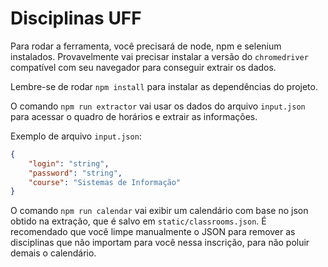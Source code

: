 # Disciplinas UFF

Para rodar a ferramenta, você precisará de node, npm e selenium instalados. Provavelmente vai precisar instalar a versão do `chromedriver` compatível com seu navegador para conseguir extrair os dados.

Lembre-se de rodar `npm install` para instalar as dependências do projeto.

O comando `npm run extractor` vai usar os dados do arquivo `input.json` para acessar o quadro de horários e extrair as informações.

Exemplo de arquivo `input.json`:

```json
{
    "login": "string",
    "password": "string",
    "course": "Sistemas de Informação"
}
```

O comando `npm run calendar` vai exibir um calendário com base no json obtido na extração, que é salvo em `static/classrooms.json`. É recomendado que você limpe manualmente o JSON para remover as disciplinas que não importam para você nessa inscrição, para não poluir demais o calendário.
